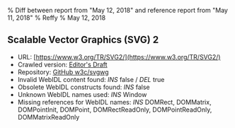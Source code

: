 % Diff between report from "May 12, 2018" and reference report from "May 11, 2018"
% Reffy
% May 12, 2018

## Scalable Vector Graphics (SVG) 2

- URL: [https://www.w3.org/TR/SVG2/](https://www.w3.org/TR/SVG2/)
- Crawled version: [Editor's Draft](https://svgwg.org/svg2-draft/)
- Repository: [GitHub w3c/svgwg](https://github.com/w3c/svgwg)
- Invalid WebIDL content found: *INS* false / *DEL* true
- Obsolete WebIDL constructs found: *INS* false
- Unknown WebIDL names used: *INS* Window
- Missing references for WebIDL names: *INS* DOMRect, DOMMatrix, DOMPointInit, DOMPoint, DOMRectReadOnly, DOMPointReadOnly, DOMMatrixReadOnly


